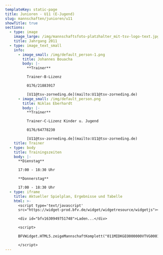 ```yaml
---
templateKey: static-page
title: Junioren - U11 (E-Jugend)
slug: mannschaften/junioren/u11
showTitle: true
sections:
  - type: image
    image_large: /img/mannschaftsfoto-platzhalter_mit-tsv-logo-text.jpg
    title: Jahrgang 2011
  - type: image_text_small
    info:
      - image_small: /img/default_person-1.png
        title: Johannes Bouacha
        body: |-
          **Trainer**

          Trainer-B-Lizenz

          0176/21883917

          [U11@tsv-zorneding.de](mailto:U11@tsv-zorneding.de)
      - image_small: /img/default_person.png
        title: Niklas Eberhardt
        body: |-
          **Trainer**

          Trainer-C-Lizenz Kinder u. Jugend

          0176/64778230

          [U11@tsv-zorneding.de](mailto:U11@tsv-zorneding.de)
    title: Trainer
  - type: body
    title: Trainingszeiten
    body: |-
      **Dienstag**

      17:00 - 18:30 Uhr

      **Donnerstag**

      17:00 - 18:30 Uhr
  - type: iframe
    title: Aktueller Spielplan, Ergebnisse und Tabelle
    html: >-
      <script type='text/javascript'
      src="https://widget-prod.bfv.de/widget/widgetresource/widgetjs"></script>

      <div id="bfv1630949751748">Laden...</div>

      <script>

      BFVWidget.HTML5.zeigeMannschaftKomplett("011MIDKGEO000000VTVG0001VTR8C1K7", "bfv1630949751748", { height: "800", width: "350", selectedTab:BFVWidget.HTML5.mannschaftTabs.spiele, colorResults: "undefined" , colorNav: "undefined" , colorClubName : "undefined" , backgroundNav: "undefined"});

      </script>
---
```

